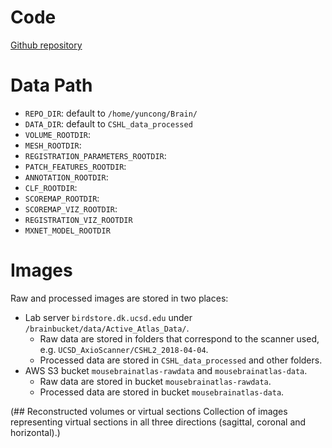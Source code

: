 Code
=======

[Github repository](https://github.com/mistycheney/MouseBrainAtlas)

Data Path
============

- `REPO_DIR`: default to `/home/yuncong/Brain/`
- `DATA_DIR`: default to `CSHL_data_processed`
- `VOLUME_ROOTDIR`: 
- `MESH_ROOTDIR`:
- `REGISTRATION_PARAMETERS_ROOTDIR`:
- `PATCH_FEATURES_ROOTDIR`:
- `ANNOTATION_ROOTDIR`:
- `CLF_ROOTDIR`:
- `SCOREMAP_ROOTDIR`:
- `SCOREMAP_VIZ_ROOTDIR`:
- `REGISTRATION_VIZ_ROOTDIR`
- `MXNET_MODEL_ROOTDIR`

Images
==========

Raw and processed images are stored in two places:
- Lab server `birdstore.dk.ucsd.edu` under `/brainbucket/data/Active_Atlas_Data/`. 
  - Raw data are stored in folders that correspond to the scanner used, e.g. `UCSD_AxioScanner/CSHL2_2018-04-04`.
  - Processed data are stored in `CSHL_data_processed` and other folders.
- AWS S3 bucket `mousebrainatlas-rawdata` and `mousebrainatlas-data`.
  - Raw data are stored in bucket `mousebrainatlas-rawdata`.
  - Processed data are stored in bucket `mousebrainatlas-data`.
       





(## Reconstructed volumes or virtual sections
Collection of images representing virtual sections in all three directions (sagittal, coronal and horizontal).)
